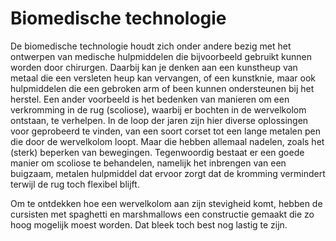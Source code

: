 # Biomedische technologie
De biomedische technologie houdt zich onder andere bezig met het ontwerpen van medische hulpmiddelen die bijvoorbeeld gebruikt kunnen worden door chirurgen. Daarbij kan je denken aan een kunstheup van metaal die een versleten heup kan vervangen, of een kunstknie, maar ook hulpmiddelen die een gebroken arm of been kunnen ondersteunen bij het herstel. Een ander voorbeeld is het bedenken van manieren om een verkromming in de rug (scoliose), waarbij er bochten in de wervelkolom ontstaan, te verhelpen. In de loop der jaren zijn hier diverse oplossingen voor geprobeerd te vinden, van een soort corset tot een lange metalen pen die door de wervelkolom loopt. Maar die hebben allemaal nadelen, zoals het (sterk) beperken van bewegingen. Tegenwoordig bestaat er een goede manier om scoliose te behandelen, namelijk het inbrengen van een buigzaam, metalen hulpmiddel dat ervoor zorgt dat de kromming vermindert terwijl de rug toch flexibel blijft.

Om te ontdekken hoe een wervelkolom aan zijn stevigheid komt, hebben de cursisten met spaghetti en marshmallows een constructie gemaakt die zo hoog mogelijk moest worden. Dat bleek toch best nog lastig te zijn.
